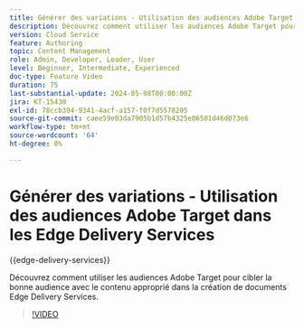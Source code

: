 ```yaml
---
title: Générer des variations - Utilisation des audiences Adobe Target dans les Edge Delivery Services
description: Découvrez comment utiliser les audiences Adobe Target pour cibler la bonne audience avec le contenu approprié dans la création de documents Edge Delivery Services.
version: Cloud Service
feature: Authoring
topic: Content Management
role: Admin, Developer, Leader, User
level: Beginner, Intermediate, Experienced
doc-type: Feature Video
duration: 75
last-substantial-update: 2024-05-08T00:00:00Z
jira: KT-15430
exl-id: 78ccb394-9341-4acf-a157-f0f7d5578205
source-git-commit: caee59e03da7905b1d57b4325e06501d46d073e6
workflow-type: tm+mt
source-wordcount: '64'
ht-degree: 0%

---
```


# Générer des variations - Utilisation des audiences Adobe Target dans les Edge Delivery Services

{{edge-delivery-services}}

Découvrez comment utiliser les audiences Adobe Target pour cibler la bonne audience avec le contenu approprié dans la création de documents Edge Delivery Services.

>[!VIDEO](https://video.tv.adobe.com/v/3428792/?learn=on)
